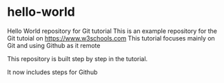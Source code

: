 # hello-world
Hello World repository for Git tutorial
This is an example repository for the Git tutoial on https://www.w3schools.com
This tutorial focuses mainly on Git and using Github as it remote

This repository is built step by step in the tutorial.

It now includes steps for Github
